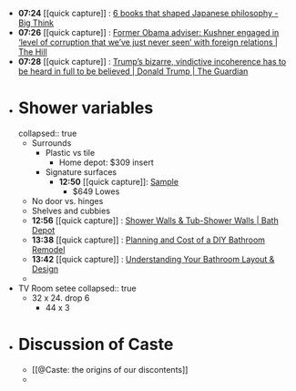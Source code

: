 - **07:24** [[quick capture]] : [6 books that shaped Japanese philosophy - Big Think](https://bigthink.com/thinking/6-books-that-shaped-japanese-philosophy/ "6 books that shaped Japanese philosophy - Big Think")
- **07:26** [[quick capture]] : [Former Obama adviser: Kushner engaged in ‘level of corruption that we’ve just never seen’ with foreign relations | The Hill](https://thehill.com/policy/international/4589465-former-obama-advisor-kushner-engaged-in-level-of-corruption-that-weve-just-never-seen-with-foreign-relations/ "Former Obama adviser: Kushner engaged in ‘level of corruption that we’ve just never seen’ with foreign relations | The Hill")
- **07:28** [[quick capture]] : [Trump’s bizarre, vindictive incoherence has to be heard in full to be believed | Donald Trump | The Guardian](https://www.theguardian.com/us-news/2024/apr/06/donald-trump-speech-analysis "Trump’s bizarre, vindictive incoherence has to be heard in full to be believed | Donald Trump | The Guardian")
- # Shower variables
  collapsed:: true
	- Surrounds
		- Plastic vs tile
			- Home depot: $309 insert
		- Signature surfaces
			- **12:50** [[quick capture]]: [Sample](https://www.lowes.com/pd/Delta-EverEdge-60-in-x-32-in-x-72-in-3-Piece-Direct-To-Stud-High-Gloss-White-Alcove-Shower-Wall-Surround/5013492407?cm_mmc=shp-_-c-_-prd-_-bth-_-ggl-_-CRP_SHP_LIA_BTH_Online_A-B-_-5013492407-_-local-_-0-_-0&gad_source=1&gclid=CjwKCAjwt-OwBhBnEiwAgwzrUhFitABNvdxIar_xBSjS0H-a9Fsw576rS8cJ4xiX3BRm_-qsBGcSmhoCJIIQAvD_BwE&gclsrc=aw.ds)
				- $649 Lowes
	- No door vs. hinges
	- Shelves and cubbies
	- **12:56** [[quick capture]] : [Shower Walls &amp; Tub-Shower Walls | Bath Depot](https://www.bathdepot.com/bathroom/showers/shower-walls.html "Shower Walls &amp; Tub-Shower Walls | Bath Depot")
	- **13:38** [[quick capture]] : [Planning and Cost of a DIY Bathroom Remodel](https://www.lowes.com/n/ideas-inspiration/bathroom-remodel-ideas "Planning and Cost of a DIY Bathroom Remodel")
	- **13:42** [[quick capture]] : [Understanding Your Bathroom Layout &amp; Design](https://www.lowes.com/n/how-to/bath-planning-guide-design "Understanding Your Bathroom Layout &amp; Design")
	-
- TV Room setee
  collapsed:: true
	- 32 x 24. drop 6
		- 44 x 3
- # Discussion of Caste
	- [[@Caste: the origins of our discontents]]
	-